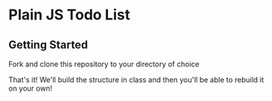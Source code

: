 # Plain JS Todo List

## Getting Started

Fork and clone this repository to your directory of choice

That's it! We'll build the structure in class and then you'll be able to rebuild it on your own!